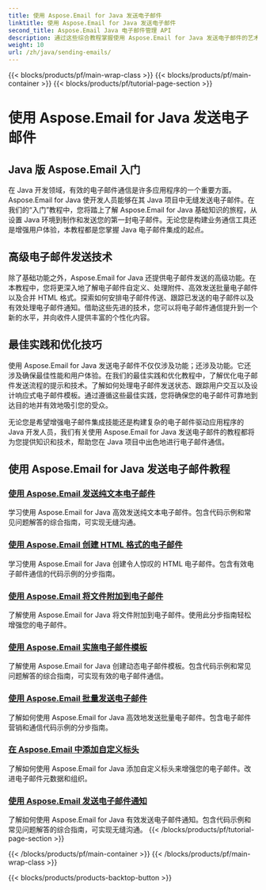 ```yaml
---
title: 使用 Aspose.Email for Java 发送电子邮件
linktitle: 使用 Aspose.Email for Java 发送电子邮件
second_title: Aspose.Email Java 电子邮件管理 API
description: 通过这些综合教程掌握使用 Aspose.Email for Java 发送电子邮件的艺术。学习轻松制作和发送电子邮件。
weight: 10
url: /zh/java/sending-emails/
---
```


{{< blocks/products/pf/main-wrap-class >}}
{{< blocks/products/pf/main-container >}}
{{< blocks/products/pf/tutorial-page-section >}}

# 使用 Aspose.Email for Java 发送电子邮件



## Java 版 Aspose.Email 入门

在 Java 开发领域，有效的电子邮件通信是许多应用程序的一个重要方面。 Aspose.Email for Java 使开发人员能够在其 Java 项目中无缝发送电子邮件。在我们的“入门”教程中，您将踏上了解 Aspose.Email for Java 基础知识的旅程，从设置 Java 环境到制作和发送您的第一封电子邮件。无论您是构建业务通信工具还是增强用户体验，本教程都是您掌握 Java 电子邮件集成的起点。

## 高级电子邮件发送技术

除了基础功能之外，Aspose.Email for Java 还提供电子邮件发送的高级功能。在本教程中，您将更深入地了解电子邮件自定义、处理附件、高效发送批量电子邮件以及合并 HTML 格式。探索如何安排电子邮件传送、跟踪已发送的电子邮件以及有效处理电子邮件通知。借助这些先进的技术，您可以将电子邮件通信提升到一个新的水平，并向收件人提供丰富的个性化内容。

## 最佳实践和优化技巧

使用 Aspose.Email for Java 发送电子邮件不仅仅涉及功能；还涉及功能。它还涉及确保最佳性能和用户体验。在我们的最佳实践和优化教程中，了解优化电子邮件发送流程的提示和技术。了解如何处理电子邮件发送状态、跟踪用户交互以及设计响应式电子邮件模板。通过遵循这些最佳实践，您将确保您的电子邮件可靠地到达目的地并有效地吸引您的受众。

无论您是希望增强电子邮件集成技能还是构建复杂的电子邮件驱动应用程序的 Java 开发人员，我们有关使用 Aspose.Email for Java 发送电子邮件的教程都将为您提供知识和技术，帮助您在 Java 项目中出色地进行电子邮件通信。

## 使用 Aspose.Email for Java 发送电子邮件教程
### [使用 Aspose.Email 发送纯文本电子邮件](./sending-plain-text-emails/)
学习使用 Aspose.Email for Java 高效发送纯文本电子邮件。包含代码示例和常见问题解答的综合指南，可实现无缝沟通。
### [使用 Aspose.Email 创建 HTML 格式的电子邮件](./creating-html-formatted-emails/)
学习使用 Aspose.Email for Java 创建令人惊叹的 HTML 电子邮件。包含有效电子邮件通信的代码示例的分步指南。
### [使用 Aspose.Email 将文件附加到电子邮件](./attaching-files-to-emails-using-aspose-email/)
了解使用 Aspose.Email for Java 将文件附加到电子邮件。使用此分步指南轻松增强您的电子邮件。
### [使用 Aspose.Email 实施电子邮件模板](./implementing-email-templates/)
了解使用 Aspose.Email for Java 创建动态电子邮件模板。包含代码示例和常见问题解答的综合指南，可实现有效的电子邮件通信。
### [使用 Aspose.Email 批量发送电子邮件](./bulk-email-sending/)
了解如何使用 Aspose.Email for Java 高效地发送批量电子邮件。包含电子邮件营销和通信代码示例的分步指南。
### [在 Aspose.Email 中添加自定义标头](./adding-custom-headers-in-aspose-email/)
了解如何使用 Aspose.Email for Java 添加自定义标头来增强您的电子邮件。改进电子邮件元数据和组织。
### [使用 Aspose.Email 发送电子邮件通知](./sending-email-notifications/)
了解如何使用 Aspose.Email for Java 有效发送电子邮件通知。包含代码示例和常见问题解答的综合指南，可实现无缝沟通。
{{< /blocks/products/pf/tutorial-page-section >}}

{{< /blocks/products/pf/main-container >}}
{{< /blocks/products/pf/main-wrap-class >}}

{{< blocks/products/products-backtop-button >}}
